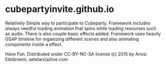 # cubepartyinvite.github.io
Relatively Simple way to participate to Cubeparty. Framework includes always needful loading animation that spins while loading resourses such as audio. There is also couple basic effects added. Framework uses heavily GSAP timeline for organizing different scenes and also animating components inside a effect.

Have Fun.
Distributed under CC-BY-NC-SA license (c) 2015 by Anssi Eteläniemi, aetelani(a)live.com 
